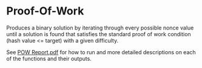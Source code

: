 # Proof-Of-Work
Produces a binary solution by iterating through every possible nonce value until a solution is found that satisfies the standard proof of work condition (hash value &lt;= target) with a given difficulty.

See [POW Report.pdf](https://github.com/ericmichalski/Proof-Of-Work/blob/main/POW%20Report.pdf) for how to run and more detailed descriptions on each of the functions and their outputs.
